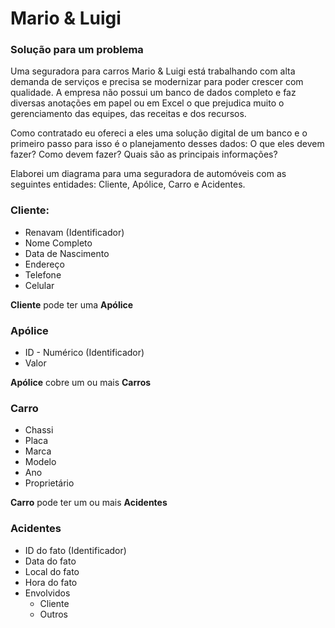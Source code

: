 # Mario & Luigi
### Solução para um problema

Uma seguradora para carros Mario & Luigi está trabalhando com alta demanda de serviços e precisa se modernizar para poder crescer com qualidade. A empresa não possui um banco de dados completo e faz diversas anotações em papel ou em Excel o que prejudica muito o gerenciamento das equipes, das receitas e dos recursos.

Como contratado eu ofereci a eles uma solução digital de um banco e o primeiro passo para isso é o planejamento desses dados: O que eles devem fazer? Como devem fazer? Quais são as principais informações?

Elaborei um diagrama para uma seguradora de automóveis com as seguintes entidades: Cliente, Apólice, Carro e Acidentes.

### Cliente:
* Renavam (Identificador)
* Nome Completo
* Data de Nascimento
* Endereço
* Telefone
* Celular

**Cliente** pode ter uma **Apólice**

### Apólice
* ID - Numérico (Identificador)
* Valor

**Apólice** cobre um ou mais **Carros**

### Carro
* Chassi
* Placa
* Marca
* Modelo
* Ano
* Proprietário

**Carro** pode ter um ou mais **Acidentes**

### Acidentes
* ID do fato (Identificador)
* Data do fato
* Local do fato
* Hora do fato
* Envolvidos
  * Cliente
  * Outros
